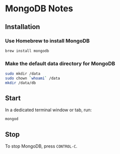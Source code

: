 # MongoDB Notes

## Installation

### Use Homebrew to install MongoDB

```sh
brew install mongodb
```

### Make the default data directory for MongoDB

```sh
sudo mkdir /data
sudo chown `whoami` /data
mkdir /data/db
```

## Start

In a dedicated terminal window or tab, run:

```sh
mongod
```

## Stop

To stop MongoDB, press `CONTROL-C`.
